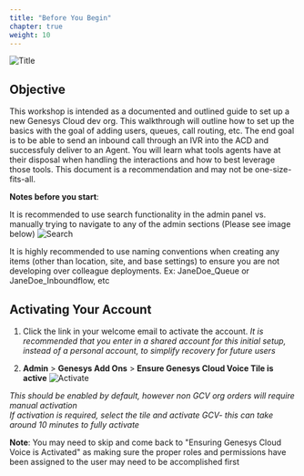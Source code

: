 ```yaml
---
title: "Before You Begin"
chapter: true
weight: 10
---
```


![Title](/images/DevLabSetup.jpg)
## Objective

This workshop is intended as a documented and outlined guide to set up a new Genesys Cloud dev org. This walkthrough will outline how to set up the basics with the goal of adding users, queues, call routing, etc. The end goal is to be able to send an inbound call through an IVR into the ACD and successfuly deliver to an Agent. You will learn what tools agents have at their disposal when handling the interactions and how to best leverage those tools. This document is a recommendation and may not be one-size-fits-all.



**Notes before you start**: <br>

It is recommended to use search functionality in the admin panel vs. manually trying to navigate to any of the admin sections (Please see image below)
![Search](/images/gcadmin.png)

It is highly recommended to use naming conventions when creating any items (other than location, site, and base settings) to ensure you are not developing over colleague deployments. Ex: JaneDoe_Queue or JaneDoe_Inboundflow, etc

## Activating Your Account
1. Click the link in your welcome email to activate the account. _It is recommended that you enter in a shared account for this initial setup, instead of a personal account, to simplify recovery for future users_

2. **Admin** > **Genesys Add Ons** > **Ensure Genesys Cloud Voice Tile is active**
![Activate ](/images/activate.jpg)

_This should be enabled by default, however non GCV org orders will require manual activation <br>
If activation is required, select the tile and activate GCV- this can take around 10 minutes to fully activate_

**Note**: You may need to skip and come back to "Ensuring Genesys Cloud Voice is Activated" as making sure the proper roles and permissions have been assigned to the user may need to be accomplished first